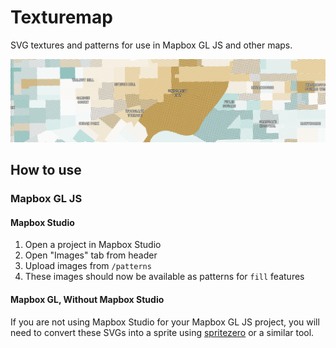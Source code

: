 # Texturemap
SVG textures and patterns for use in Mapbox GL JS and other maps.

![Screenshot of several textures from Texturemap](texturemap-screenshot.png)

## How to use

### Mapbox GL JS

#### Mapbox Studio
1. Open a project in Mapbox Studio
2. Open "Images" tab from header
3. Upload images from `/patterns`
4. These images should now be available as patterns for `fill` features

#### Mapbox GL, Without Mapbox Studio
If you are not using Mapbox Studio for your Mapbox GL JS project, you will need to convert these SVGs into a sprite using [spritezero](https://github.com/mapbox/spritezero) or a similar tool.
